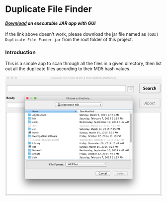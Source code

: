 # Duplicate File Finder
*<h4><a href="https://raw.githubusercontent.com/nathanielove/Duplicate-File-Finder/master/%5BGUI%5D%20Duplicate%20File%20Finder.jar">Download</a> an executable JAR app with GUI</h4>*
If the link above doesn't work, please download the jar file named as ```[GUI] Duplicate File Finder.jar``` from the root folder of this project.

<h3>Introduction</h3>
This is a simple app to scan through all the files in a given directory, then list out all the duplicate files according to their MD5 hash values.

![Alt text](/sample.png?raw=true "Screenshot")
